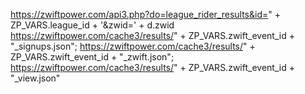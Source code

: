 https://zwiftpower.com/api3.php?do=league_rider_results&id=" + ZP_VARS.league_id + '&zwid=' + d.zwid
https://zwiftpower.com/cache3/results/" + ZP_VARS.zwift_event_id + "_signups.json";
https://zwiftpower.com/cache3/results/" + ZP_VARS.zwift_event_id + "_zwift.json";
https://zwiftpower.com/cache3/results/" + ZP_VARS.zwift_event_id + "_view.json"
```
